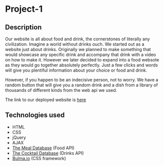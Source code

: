 # Project-1

## Description

Our website is all about food and drink, the cornerstones of literally any civilization. Imagine a world without drinks ouch. 
We started out as a website just about drinks. Originally we planned to make something that would showcase any specific drink and accompany that drink with a video on how to make it. However we later decided to expand into a food websote as they would go together absolutely perfectly. Just a few clicks and words will give you plentiful information about your choice or food and drink.

However, if you happen to be an indecisive person, not to worry. We have a random button that will give you a random drink and a dish from a library of thousands of different kinds from the web api we used.

The link to our deployed website is [here](https://sikandersultan.github.io/Project-1/)

## Technologies used
- HTML
- CSS
- jQuery
- AJAX
- [The Meal Database](https://www.themealdb.com/api.php?ref=apilist.fun) (Food API)
- [The Cocktail Database](https://www.thecocktaildb.com/api.php) (Drinks API)
- [Bulma.io](https://bulma.io/) (CSS framework)
